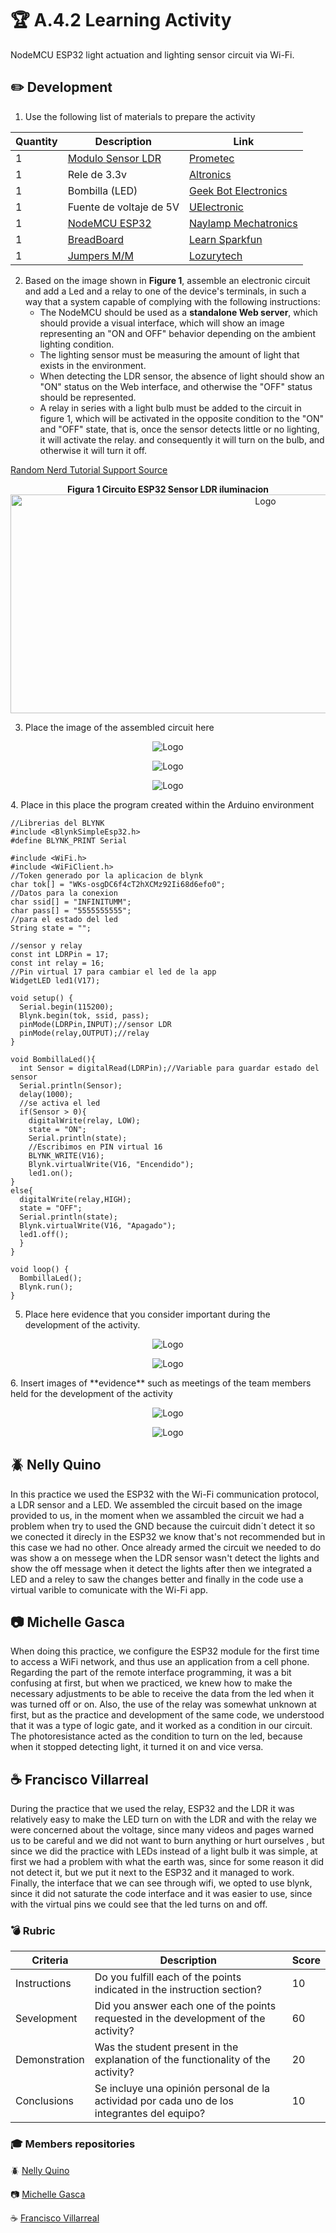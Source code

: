 # :trophy: A.4.2 Learning Activity
NodeMCU ESP32 light actuation and lighting sensor circuit via Wi-Fi.

## :pencil2: Development

1. Use the following list of materials to prepare the activity

| Quantity | Description   | Link |
| -------- | -------------- | -------------- |
| 1        | [Modulo Sensor LDR]([https://articulo.mercadolibre.com.mx/MLM-623282168-modulo-sensor-de-luz-ldr-_JM)  | [Prometec](https://prometec.mx/producto/ldr-sensor-de-luz/) |
| 1 | Rele de 3.3v | [Altronics](https://altronics.cl/modulo-rele-5v-optoacoplado) |
| 1 | Bombilla (LED)  | [Geek Bot Electronics](https://geekbotelectronics.com/producto/led-difuso-rojo-5-mm/#:~:text=La%20tecnología%20conocida%20como%20LED,Es%20un%20componente%20optoelectrónico%20pasivo.) |
| 1        | Fuente de voltaje de 5V | [UElectronic](https://uelectronics.com/producto/fuente-de-alimentacion-5v-10a/) |
| 1        | [NodeMCU ESP32](https://www.amazon.com.mx/ESP-32-ESP-32S-ESP-WROOM-32-ESP32-S-desarrollo/dp/B07TBFC75Z/ref=sr_1_2?__mk_es_MX=%C3%85M%C3%85%C5%BD%C3%95%C3%91&dchild=1&keywords=esp32&qid=1599003438&sr=8-2) | [Naylamp Mechatronics](https://naylampmechatronics.com/espressif-esp/384-nodemcu-32-esp32-wifi.htm) |
| 1        | [BreadBoard](https://www.amazon.com.mx/Deke-Home-Breadboard-distribuci%C3%B3n-electr%C3%B3nica/dp/B086C9HK7V/ref=sr_1_22?__mk_es_MX=%C3%85M%C3%85%C5%BD%C3%95%C3%91&dchild=1&keywords=breadboard&qid=1599003455&sr=8-22)   | [Learn Sparkfun](https://learn.sparkfun.com/tutorials/how-to-use-a-breadboard/all#why-use-breadboards) |
| 1        | [Jumpers M/M](https://www.amazon.com.mx/ELEGOO-Macho-Hembra-Macho-Macho-Hembra-Hembra-Protoboard/dp/B06ZXSQ5WG/ref=sr_1_1?__mk_es_MX=%C3%85M%C3%85%C5%BD%C3%95%C3%91&dchild=1&keywords=jumper+wires&qid=1599003519&sr=8-1) | [Lozurytech](https://www.lozurytech.com/product-page/kit-de-jumpers-variados-m-m-h-m-h-h-120pcs) |

2. Based on the image shown in **Figure 1**, assemble an electronic circuit and add a Led and a relay to one of the device's terminals, in such a way that a system capable of complying with the following instructions:
    - The NodeMCU should be used as a **standalone Web server**, which should provide a visual interface, which will show an image representing an "ON and OFF" behavior depending on the ambient lighting condition.
    - The lighting sensor must be measuring the amount of light that exists in the environment.
    - When detecting the LDR sensor, the absence of light should show an "ON" status on the Web interface, and otherwise the "OFF" status should be represented.
    - A relay in series with a light bulb must be added to the circuit in figure 1, which will be activated in the opposite condition to the "ON" and "OFF" state, that is, once the sensor detects little or no lighting, it will activate the relay. and consequently it will turn on the bulb, and otherwise it will turn it off.

[Random Nerd Tutorial Support Source](https://randomnerdtutorials.com/esp32-web-server-arduino-ide/)

<p align="center"> 
    <strong>Figura 1 Circuito ESP32 Sensor LDR iluminacion</strong>
    <img alt="Logo" src="../imagenes/unidad4/C4.x_ESP32_Luz_LDR.jpg" width=800 height=350>
</p>

3. Place the image of the assembled circuit here
<p align="center"> 
    <img alt="Logo" src="../imagenes/unidad4/evidencia/4.2_Circuito1.png">
</p>
<p align="center"> 
    <img alt="Logo" src="../imagenes/unidad4/evidencia/4.2_Circuito2.png">
</p>
<p align="center"> 
    <img alt="Logo" src="../imagenes/unidad4/evidenciag/4.2_Discord1.png">
</p>
4. Place in this place the program created within the Arduino environment

~~~
//Librerias del BLYNK
#include <BlynkSimpleEsp32.h>
#define BLYNK_PRINT Serial

#include <WiFi.h>
#include <WiFiClient.h>
//Token generado por la aplicacion de blynk
char tok[] = "WKs-osgDC6f4cT2hXCMz92Ii68d6efo0";
//Datos para la conexion
char ssid[] = "INFINITUMM";
char pass[] = "5555555555";
//para el estado del led
String state = "";

//sensor y relay
const int LDRPin = 17;
const int relay = 16;
//Pin virtual 17 para cambiar el led de la app
WidgetLED led1(V17);

void setup() {
  Serial.begin(115200);
  Blynk.begin(tok, ssid, pass);
  pinMode(LDRPin,INPUT);//sensor LDR
  pinMode(relay,OUTPUT);//relay
}

void BombillaLed(){
  int Sensor = digitalRead(LDRPin);//Variable para guardar estado del sensor
  Serial.println(Sensor);
  delay(1000);
  //se activa el led
  if(Sensor > 0){
    digitalWrite(relay, LOW);
    state = "ON";
    Serial.println(state);
    //Escribimos en PIN virtual 16
    BLYNK_WRITE(V16);
    Blynk.virtualWrite(V16, "Encendido");
    led1.on();
}
else{
  digitalWrite(relay,HIGH);
  state = "OFF";
  Serial.println(state);
  Blynk.virtualWrite(V16, "Apagado");
  led1.off();
  }
}

void loop() {
  BombillaLed();
  Blynk.run();
}
~~~

5. Place here evidence that you consider important during the development of the activity.
<p align="center"> 
    <img alt="Logo" src="../imagenes/unidad4/evidencia/4.2_App1.png">
</p>
<p align="center"> 
    <img alt="Logo" src="../imagenes/unidad4/evidencia/4.2_App2.png">
</p>
6. Insert images of **evidence** such as meetings of the team members held for the development of the activity
<p align="center"> 
    <img alt="Logo" src="../imagenes/unidad4/evidencia/4.2_Discord1.png">
</p>
<p align="center"> 
    <img alt="Logo" src="../imagenes/unidad4/evidencia/4.2_Discord2.png">
</p>

## :beetle: Nelly Quino
<p>In this practice we used the ESP32 with the Wi-Fi communication protocol, a LDR sensor and a LED. We assembled the circuit based on the image provided to us, in the moment when we assambled the circuit we had a problem when try to used the GND because the cuircuit didn´t detect it so we conected it direcly in the ESP32 we know that's not recommended but in this case we had no other. Once already armed the circuit we needed to do was show a on messege when the LDR sensor wasn't detect the lights and show the off message when it detect the lights after then we integrated a LED and a reley to saw the changes better and finally in the code use a virtual varible to comunicate with the Wi-Fi app.</p>

## :camera: Michelle Gasca
<p>When doing this practice, we configure the ESP32 module for the first time to access a WiFi network, and thus use an application from a cell phone. Regarding the part of the remote interface programming, it was a bit confusing at first, but when we practiced, we knew how to make the necessary adjustments to be able to receive the data from the led when it was turned off or on. Also, the use of the relay was somewhat unknown at first, but as the practice and development of the same code, we understood that it was a type of logic gate, and it worked as a condition in our circuit. The photoresistance acted as the condition to turn on the led, because when it stopped detecting light, it turned it on and vice versa.</p>

## :coffee: Francisco Villarreal 
<p>During the practice that we used the relay, ESP32 and the LDR it was relatively easy to make the LED turn on with the LDR and with the relay we were concerned about the voltage, since many videos and pages warned us to be careful and we did not want to burn anything or hurt ourselves , but since we did the practice with LEDs instead of a light bulb it was simple, at first we had a problem with what the earth was, since for some reason it did not detect it, but we put it next to the ESP32 and it managed to work. Finally, the interface that we can see through wifi, we opted to use blynk, since it did not saturate the code interface and it was easier to use, since with the virtual pins we could see that the led turns on and off.</p>

### :bomb: Rubric

| Criteria| Description | Score |
| ------------- | -------------------------------------------------------------------------------------------- | ------- |
| Instructions | Do you fulfill each of the points indicated in the instruction section? | 10 |
| Sevelopment    | Did you answer each one of the points requested in the development of the activity?   | 60      |
|Demonstration|Was the student present in the explanation of the functionality of the activity?|20| 
|Conclusions|Se incluye una opinión personal de la actividad por cada uno de los integrantes del equipo?|10|

### :mortar_board: Members repositories
:beetle: [Nelly Quino](https://github.com/NellyQuino/SistemasProgramables)

:camera: [Michelle Gasca](https://github.com/C3XDN/Sistemas-programables)

:coffee: [Francisco Villarreal](https://github.com/FranciscoVF/Sistemas-Programables/)
